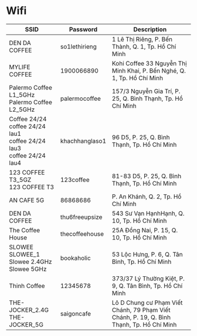 # Wifi

|SSID|Password|Description
|-|-|-
|DEN DA COFFEE|so1lethirieng|1 Lê Thị Riêng, P. Bến Thành, Q. 1, Tp. Hồ Chí Minh
|MYLIFE COFFEE|1900066890|Kohi Coffee 33 Nguyễn Thị Minh Khai, P. Bến Nghé, Q. 1, Tp. Hồ Chí Minh
|Palermo Coffee L1_5GHz<br>Palermo Coffee L2_5GHz|palermocoffee|157/3 Nguyễn Gia Trí, P. 25, Q. Bình Thạnh, Tp. Hồ Chí Minh
|Coffee 24/24<br>coffee 24/24 lau1<br>coffee 24/24 lau3<br>coffee 24/24 lau4|khachhanglaso1|96 D5, P. 25, Q. Bình Thạnh, Tp. Hồ Chí Minh
|123 COFFEE T3_5GZ<br>123 COFFEE T3|123coffee|81-83 D5, P. 25, Q. Bình Thạnh, Tp. Hồ Chí Minh
|AN CAFE 5G|86868686|P. An Khánh, Q. 2, Tp. Hồ Chí Minh
|DEN DA COFFEE|thu6freeupsize|543 Sư Vạn HạnhHạnh, Q. 10, Tp. Hồ Chí Minh
|The Coffee House|thecoffeehouse|25A Đồng Nai, P. 15, Q. 10, Tp. Hồ Chí Minh
|SLOWEE<br>SLOWEE_1<br>Slowee 2.4GHz<br>Slowee 5GHz|bookaholic|53 Lộc Hưng, P. 6, Q. Tân Bình, Tp. Hồ Chí Minh
|Thinh Coffee|12345678|373/37 Lý Thường Kiệt, P. 9, Q. Tân Bình, Tp. Hồ Chí Minh
|THE-JOCKER_2.4G<br>THE-JOCKER_5G|saigoncafe|Lô D Chung cư Phạm Viết Chánh, 79 Phạm Viết Chánh, P. 19, Q. Bình Thạnh, Tp. Hồ Chí Minh